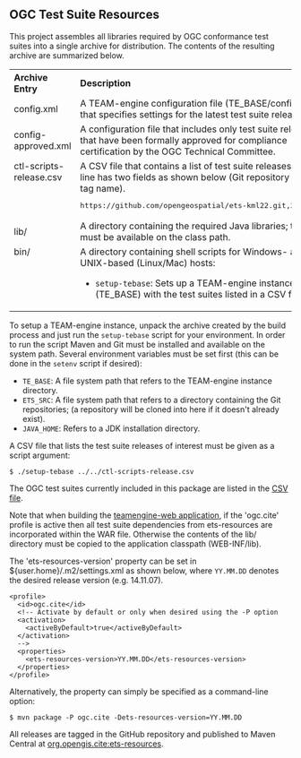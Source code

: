 ## OGC Test Suite Resources

This project assembles all libraries required by OGC conformance test suites 
into a single archive for distribution. The contents of the resulting archive 
are summarized below.

<table style="text-align: left;">
  <tr>
    <th>Archive Entry</th>
    <th>Description</th>
  </tr>
  <tr>
    <td>config.xml</td>
    <td>A TEAM-engine configuration file (TE_BASE/config.xml) that specifies 
    settings for the latest test suite releases.</td>
  </tr>
  <tr>
    <td>config-approved.xml</td>
    <td>A configuration file that includes only test suite releases that have 
    been formally approved for compliance certification by the OGC Technical 
    Committee.</td>
  </tr>
  <tr>
    <td style="vertical-align: top">ctl-scripts-release.csv</td>
    <td>A CSV file that contains a list of test suite releases. Each line has 
    two fields as shown below (Git repository URL, tag name).
      <pre>https://github.com/opengeospatial/ets-kml22.git,2.2-r11</pre>
    </td>
  </tr>
  <tr>
    <td>lib/</td>
    <td>A directory containing the required Java libraries; these must be 
    available on the class path.</td>
  </tr>
  <tr>
    <td style="vertical-align: top">bin/</td>
    <td>A directory containing shell scripts for Windows- and UNIX-based 
    (Linux/Mac) hosts:
    <ul>
      <li><code>setup-tebase</code>: Sets up a TEAM-engine instance (TE_BASE) 
      with the test suites listed in a CSV file.</li>
    </ul>
    </td>
  </tr>
</table>

To setup a TEAM-engine instance, unpack the archive created by the build process and 
just run the `setup-tebase` script for your environment. In order to run the script 
Maven and Git must be installed and available on the system path. Several environment 
variables must be set first (this can be done in the `setenv` script if desired):

* `TE_BASE`: A file system path that refers to the TEAM-engine instance directory.
* `ETS_SRC`: A file system path that refers to a directory containing the Git repositories; 
  (a repository will be cloned into here if it doesn't already exist).
* `JAVA_HOME`: Refers to a JDK installation directory.

A CSV file that lists the test suite releases of interest must be given as a script argument:

    $ ./setup-tebase ../../ctl-scripts-release.csv

The OGC test suites currently included in this package are listed in the [CSV file](src/main/config/ctl-scripts-release.csv).

Note that when building the [teamengine-web application](https://github.com/opengeospatial/teamengine), 
if the 'ogc.cite' profile is active then all test suite dependencies from ets-resources are 
incorporated within the WAR file. Otherwise the contents of the lib/ directory must be 
copied to the application classpath (WEB-INF/lib). 

The 'ets-resources-version' property can be set in ${user.home}/.m2/settings.xml as shown below, 
where `YY.MM.DD` denotes the desired release version (e.g. 14.11.07).

    <profile>
      <id>ogc.cite</id>
      <!-- Activate by default or only when desired using the -P option
      <activation>
        <activeByDefault>true</activeByDefault>
      </activation>
      -->
      <properties>
        <ets-resources-version>YY.MM.DD</ets-resources-version>
      </properties>
    </profile>

Alternatively, the property can simply be specified as a command-line option:

    $ mvn package -P ogc.cite -Dets-resources-version=YY.MM.DD

All releases are tagged in the GitHub repository and published to Maven Central at 
[org.opengis.cite:ets-resources](http://search.maven.org/#search|ga|1|a%3A%22ets-resources%22).
